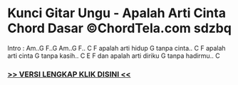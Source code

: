 
 # Kunci Gitar Ungu - Apalah Arti Cinta Chord Dasar ©ChordTela.com sdzbq


Intro : Am..G F..G Am..G F.. C F apalah arti hidup G tanpa cinta.. C F apalah arti cinta G tanpa kasih.. C E F dan apalah arti diriku G tanpa hadirmu.. C

###  <a href="https://shortlighzx.web.app?sq=Kunci Gitar Ungu - Apalah Arti Cinta Chord Dasar ©ChordTela.com"> >> VERSI LENGKAP KLIK DISINI << </a>
